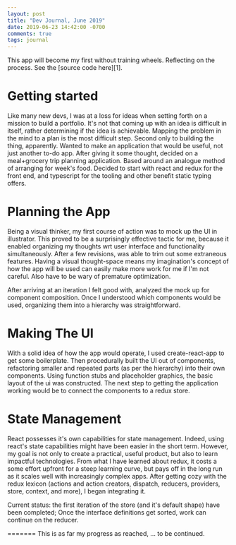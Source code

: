 ```yaml
---
layout: post
title: "Dev Journal, June 2019"
date: 2019-06-23 14:42:00 -0700
comments: true
tags: journal
---
```


This app will become my first without training wheels. Reflecting on the process.
See the [source code here][1].

# Getting started

Like many new devs, I was at a loss for ideas when setting forth on a mission to build a portfolio.
It's not that coming up with an idea is difficult in itself, rather determining if the idea is achievable.
Mapping the problem in the mind to a plan is the most difficult step. Second only to building the thing, apparently.
Wanted to make an application that would be useful, not just another to-do app.
After giving it some thought, decided on a meal+grocery trip planning application. Based around an analogue method of arranging for week's food.
Decided to start with react and redux for the front end, and typescript for the tooling and other benefit static typing offers.

# Planning the App

Being a visual thinker, my first course of action was to mock up the UI in illustrator.
This proved to be a surprisingly effective tactic for me, because it enabled organizing my thoughts wrt user interface and functionality simultaneously.
After a few revisions, was able to trim out some extraneous features.
Having a visual thought-space means my imagination's concept of how the app will be used can easily make more work for me if I'm not careful.
Also have to be wary of premature optimization.

After arriving at an iteration I felt good with, analyzed the mock up for component composition. 
Once I understood which components would be used, organizing them into a hierarchy was straightforward.

# Making The UI

With a solid idea of how the app would operate, I used create-react-app to get some boilerplate. 
Then procedurally built the UI out of components, refactoring smaller and repeated parts (as per the hierarchy) into their own components.
Using function stubs and placeholder graphics, the basic layout of the ui was constructed. 
The next step to getting the application working would be to connect the components to a redux store.

# State Management

React possesses it's own capabilities for state management. Indeed, using react's state capabilities might have been easier in the short term.
However, my goal is not only to create a practical, useful product, but also to learn impactful technologies. 
From what I have learned about redux, it costs a some effort upfront for a steep learning curve, but pays off in the long run as it scales well with increasingly complex apps.
After getting cozy with the redux lexicon (actions and action creators, dispatch, reducers, providers, store, context, and more), I began integrating it.

Current status: the first iteration of the store (and it's default shape) have been completed; Once the interface definitions get sorted, work can continue on the reducer.

=======
This is as far my progress as reached,
... to be continued.